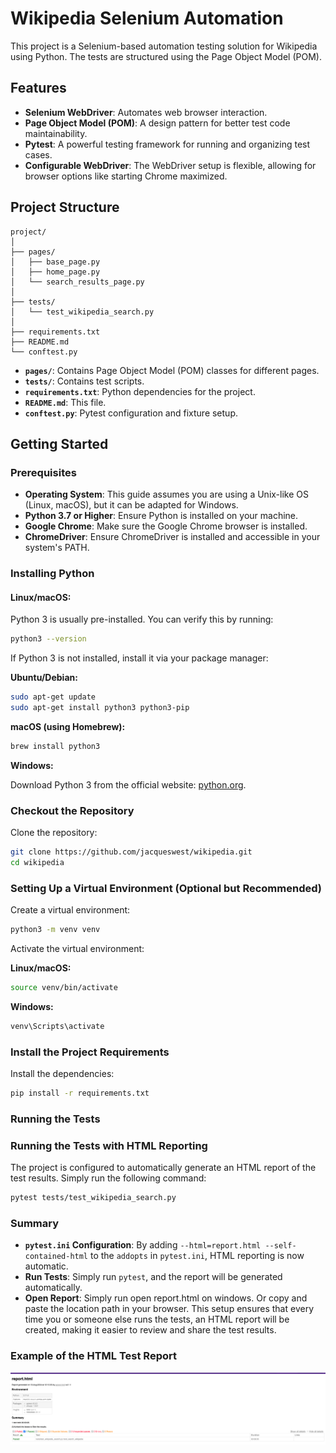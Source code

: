 # Wikipedia Selenium Automation

This project is a Selenium-based automation testing solution for Wikipedia using Python. The tests are structured using the Page Object Model (POM).

## Features

- **Selenium WebDriver**: Automates web browser interaction.
- **Page Object Model (POM)**: A design pattern for better test code maintainability.
- **Pytest**: A powerful testing framework for running and organizing test cases.
- **Configurable WebDriver**: The WebDriver setup is flexible, allowing for browser options like starting Chrome maximized.

## Project Structure

```plaintext
project/
│
├── pages/
│   ├── base_page.py
│   ├── home_page.py
│   └── search_results_page.py
│
├── tests/
│   └── test_wikipedia_search.py
│
├── requirements.txt
├── README.md
└── conftest.py
```

- **`pages/`**: Contains Page Object Model (POM) classes for different pages.
- **`tests/`**: Contains test scripts.
- **`requirements.txt`**: Python dependencies for the project.
- **`README.md`**: This file.
- **`conftest.py`**: Pytest configuration and fixture setup.

## Getting Started

### Prerequisites

- **Operating System**: This guide assumes you are using a Unix-like OS (Linux, macOS), but it can be adapted for Windows.
- **Python 3.7 or Higher**: Ensure Python is installed on your machine.
- **Google Chrome**: Make sure the Google Chrome browser is installed.
- **ChromeDriver**: Ensure ChromeDriver is installed and accessible in your system's PATH.

### Installing Python

#### Linux/macOS:

Python 3 is usually pre-installed. You can verify this by running:

```bash
python3 --version
```
If Python 3 is not installed, install it via your package manager:

**Ubuntu/Debian:**

```bash
sudo apt-get update
sudo apt-get install python3 python3-pip
```
**macOS (using Homebrew):**

```bash
brew install python3
```
**Windows:**

Download Python 3 from the official website: [python.org](https://www.python.org/).

### Checkout the Repository

Clone the repository:

```bash
git clone https://github.com/jacqueswest/wikipedia.git
cd wikipedia
```
### Setting Up a Virtual Environment (Optional but Recommended)

Create a virtual environment:

```bash
python3 -m venv venv
```
Activate the virtual environment:

**Linux/macOS:**

```bash
source venv/bin/activate
```
**Windows:**

```bash
venv\Scripts\activate
```
### Install the Project Requirements

Install the dependencies:

```bash
pip install -r requirements.txt
```
### Running the Tests

### Running the Tests with HTML Reporting

The project is configured to automatically generate an HTML report of the test results. Simply run the following command:

```bash
pytest tests/test_wikipedia_search.py
```


### Summary

- **`pytest.ini` Configuration**: By adding `--html=report.html --self-contained-html` to the `addopts` in `pytest.ini`, HTML reporting is now automatic.
- **Run Tests**: Simply run `pytest`, and the report will be generated automatically.
- **Open Report**: Simply run open report.html on windows. Or copy and paste the location path in your browser.
This setup ensures that every time you or someone else runs the tests, an HTML report will be created, making it easier to review and share the test results.

### Example of the HTML Test Report

![html_report.png](images%2Fhtml_report.png)